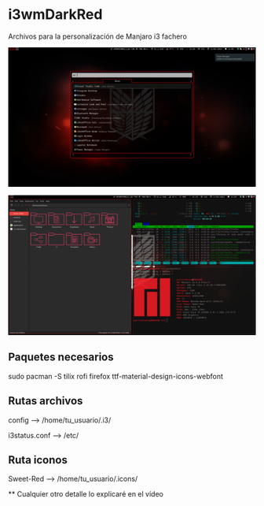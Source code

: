 # i3wmDarkRed
Archivos para la personalización de Manjaro i3 fachero 

![Image text](https://github.com/yoriichinara/i3wmDarkRed/blob/main/screenshots/sc1.png)

![Image text](https://github.com/yoriichinara/i3wmDarkRed/blob/main/screenshots/sc2.png)

## Paquetes necesarios 
sudo pacman -S tilix rofi firefox ttf-material-design-icons-webfont

## Rutas archivos 
config --> /home/tu_usuario/.i3/

i3status.conf --> /etc/

## Ruta iconos 
Sweet-Red --> /home/tu_usuario/.icons/

** Cualquier otro detalle lo explicaré en el vídeo 
